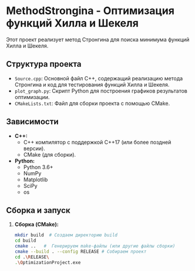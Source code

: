 # MethodStrongina - Оптимизация функций Хилла и Шекеля

Этот проект реализует метод Стронгина для поиска минимума функций Хилла и Шекеля.

## Структура проекта

* `Source.cpp`: Основной файл C++, содержащий реализацию метода Стронгина и код для тестирования функций Хилла и Шекеля.
* `plot_graph.py`: Скрипт Python для построения графиков результатов оптимизации.
* `CMakeLists.txt`: Файл для сборки проекта с помощью CMake.


## Зависимости

* **C++:**
    * C++ компилятор с поддержкой C++17 (или более поздней версии).
    * CMake (для сборки).
* **Python:**
    * Python 3.6+
    * NumPy
    * Matplotlib
    * SciPy
    * os


## Сборка и запуск

1. **Сборка (CMake):**
   ```bash
   mkdir build  # Создаем директорию build
   cd build
   cmake ..   #  Генерируем make-файлы (или другие файлы сборки)
   cmake --build . --config RELEASE # Собираем проект
   cd .\RELEASE\   
   .\OptimizationProject.exe
